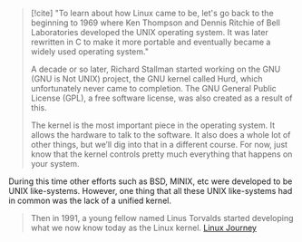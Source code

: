 > [!cite]
> "To learn about how Linux came to be, let's go back to the beginning to 1969 where Ken Thompson and Dennis Ritchie of Bell Laboratories developed the UNIX operating system. It was later rewritten in C to make it more portable and eventually became a widely used operating system."
> 
> A decade or so later, Richard Stallman started working on the GNU (GNU is Not UNIX) project, the GNU kernel called Hurd, which unfortunately never came to completion. The GNU General Public License (GPL), a free software license, was also created as a result of this.
> 
> The kernel is the most important piece in the operating system. It allows the hardware to talk to the software. It also does a whole lot of other things, but we’ll dig into that in a different course. For now, just know that the kernel controls pretty much everything that happens on your system.
> 
During this time other efforts such as BSD, MINIX, etc were developed to be UNIX like-systems. However, one thing that all these UNIX like-systems had in common was the lack of a unified kernel.
> Then in 1991, a young fellow named Linus Torvalds started developing what we now know today as the Linux kernel.
> [Linux Journey](https://linuxjourney.com/lesson/linux-history)

